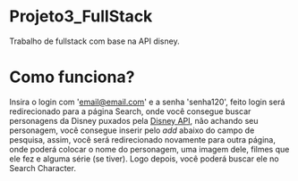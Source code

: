 # Projeto3_FullStack
 
Trabalho de fullstack com base na API disney.

# Como funciona? 

Insira o login com 'email@email.com' e a senha 'senha120', feito login será redirecionado para a página Search, onde você consegue buscar personagens da Disney puxados pela [Disney API](https://disneyapi.dev/), não achando seu personagem, você consegue inserir pelo *add* abaixo do campo de pesquisa, assim, você será redirecionado novamente para outra página, onde poderá colocar o nome do personagem, uma imagem dele, filmes que ele fez e alguma série (se tiver). Logo depois, você poderá buscar ele no Search Character.




